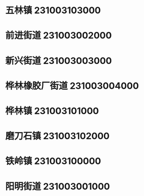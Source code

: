 # 五林镇 231003103000
# 前进街道 231003002000
# 新兴街道 231003003000
# 桦林橡胶厂街道 231003004000
# 桦林镇 231003101000
# 磨刀石镇 231003102000
# 铁岭镇 231003100000
# 阳明街道 231003001000
